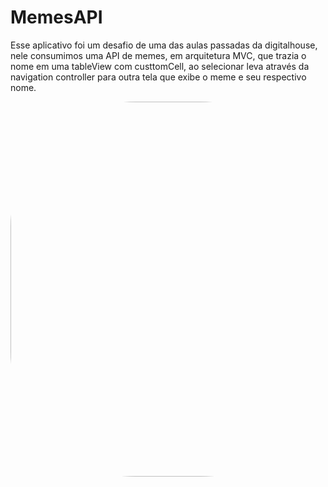 # MemesAPI
Esse aplicativo foi um desafio de uma das aulas passadas da digitalhouse, nele consumimos uma API de memes, em arquitetura MVC, que trazia o nome em uma tableView com custtomCell, ao selecionar leva através da navigation controller para outra tela que exibe o meme e seu respectivo nome.

<img align="center" height="600" style="border-radius:200px;" src="https://media.discordapp.net/attachments/882496817550483510/895267704292929536/Captura_de_Tela_2021-10-06_as_08.13.27.png?width=910&height=569">

